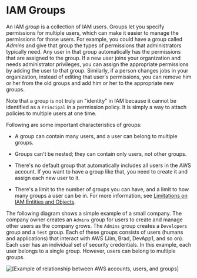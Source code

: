 # IAM Groups<a name="id_groups"></a>

An IAM *group* is a collection of IAM users\. Groups let you specify permissions for multiple users, which can make it easier to manage the permissions for those users\. For example, you could have a group called *Admins* and give that group the types of permissions that administrators typically need\. Any user in that group automatically has the permissions that are assigned to the group\. If a new user joins your organization and needs administrator privileges, you can assign the appropriate permissions by adding the user to that group\. Similarly, if a person changes jobs in your organization, instead of editing that user's permissions, you can remove him or her from the old groups and add him or her to the appropriate new groups\.

Note that a group is not truly an "identity" in IAM because it cannot be identified as a `Principal` in a permission policy\. It is simply a way to attach policies to multiple users at one time\.

Following are some important characteristics of groups:

+ A group can contain many users, and a user can belong to multiple groups\.

+ Groups can't be nested; they can contain only users, not other groups\.

+ There's no default group that automatically includes all users in the AWS account\. If you want to have a group like that, you need to create it and assign each new user to it\.

+ There's a limit to the number of groups you can have, and a limit to how many groups a user can be in\. For more information, see [Limitations on IAM Entities and Objects](reference_iam-limits.md)\. 

The following diagram shows a simple example of a small company\. The company owner creates an `Admins` group for users to create and manage other users as the company grows\. The `Admins` group creates a `Developers` group and a `Test` group\. Each of these groups consists of users \(humans and applications\) that interact with AWS \(Jim, Brad, DevApp1, and so on\)\. Each user has an individual set of security credentials\. In this example, each user belongs to a single group\. However, users can belong to multiple groups\. 

![\[Example of relationship between AWS accounts, users, and groups\]](http://docs.aws.amazon.com/IAM/latest/UserGuide/images/Relationship_Between_Entities_Example.diagram.png)